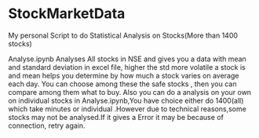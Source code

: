 # StockMarketData
My personal Script to do Statistical Analysis on Stocks(More than 1400 stocks)


Analyse.ipynb Analyses All stocks in NSE and gives you a data with mean and standard deviation in excel file, higher the std more volatile a stock is and mean helps you determine by how much a stock varies on average each day. You can choose among these the safe stocks , then you can compare among them what to buy.
Also you can do a analysis on your own on individual stocks in Analyse.ipynb,You have choice either do 1400(all) which take minutes or individual
.However due to technical reasons,some stocks may not be analysed.If it gives a Error it may be because of connection, retry again.

